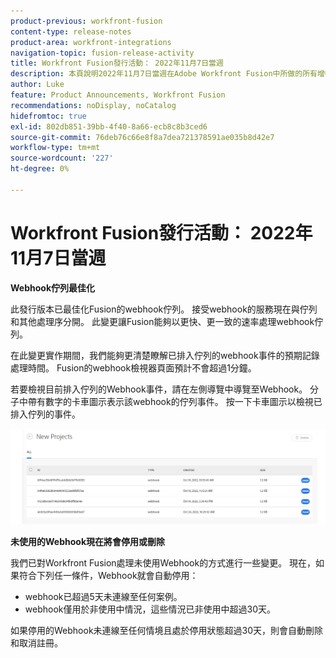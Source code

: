 ```yaml
---
product-previous: workfront-fusion
content-type: release-notes
product-area: workfront-integrations
navigation-topic: fusion-release-activity
title: Workfront Fusion發行活動： 2022年11月7日當週
description: 本頁說明2022年11月7日當週在Adobe Workfront Fusion中所做的所有增強功能。
author: Luke
feature: Product Announcements, Workfront Fusion
recommendations: noDisplay, noCatalog
hidefromtoc: true
exl-id: 802db851-39bb-4f40-8a66-ecb8c8b3ced6
source-git-commit: 76deb76c66e8f8a7dea721378591ae035b8d42e7
workflow-type: tm+mt
source-wordcount: '227'
ht-degree: 0%

---
```


# Workfront Fusion發行活動： 2022年11月7日當週

**Webhook佇列最佳化**

此發行版本已最佳化Fusion的webhook佇列。 接受webhook的服務現在與佇列和其他處理序分開。 此變更讓Fusion能夠以更快、更一致的速率處理webhook佇列。

在此變更實作期間，我們能夠更清楚瞭解已排入佇列的webhook事件的預期記錄處理時間。 Fusion的webhook檢視器頁面預計不會超過1分鐘。

若要檢視目前排入佇列的Webhook事件，請在左側導覽中導覽至Webhook。 分子中帶有數字的卡車圖示表示該webhook的佇列事件。 按一下卡車圖示以檢視已排入佇列的事件。

![](assets/fusion-webhook-queue-1866x567.png)


**未使用的Webhook現在將會停用或刪除**

我們已對Workfront Fusion處理未使用Webhook的方式進行一些變更。 現在，如果符合下列任一條件，Webhook就會自動停用：

* webhook已超過5天未連線至任何案例。
* webhook僅用於非使用中情況，這些情況已非使用中超過30天。

如果停用的Webhook未連線至任何情境且處於停用狀態超過30天，則會自動刪除和取消註冊。
